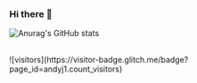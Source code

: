 ### Hi there 👋

<!--
**andyj1/andyj1** is a ✨ _special_ ✨ repository because its `README.md` (this file) appears on your GitHub profile.

Here are some ideas to get you started:

- 🔭 I’m currently working on ...
- 🌱 I’m currently learning ...
- 👯 I’m looking to collaborate on ...
- 🤔 I’m looking for help with ...
- 💬 Ask me about ...
- 📫 How to reach me: ...
- 😄 Pronouns: ...
- ⚡ Fun fact: ...
-->

![Anurag's GitHub stats](https://github-readme-stats.vercel.app/api?username=andyj1&show_icons=true&count_private=true)
<!--
<br />
![Top Languages](https://github-readme-stats.vercel.app/api/top-langs/?username=andyj1&layout=compact)
-->
<br />
    ![visitors](https://visitor-badge.glitch.me/badge?page_id=andyj1.count_visitors)
